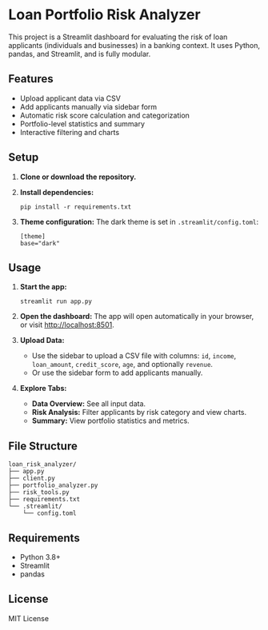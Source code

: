 # Loan Portfolio Risk Analyzer

This project is a Streamlit dashboard for evaluating the risk of loan applicants (individuals and businesses) in a banking context. It uses Python, pandas, and Streamlit, and is fully modular.

## Features

- Upload applicant data via CSV
- Add applicants manually via sidebar form
- Automatic risk score calculation and categorization
- Portfolio-level statistics and summary
- Interactive filtering and charts

## Setup

1. **Clone or download the repository.**

2. **Install dependencies:**
   ```
   pip install -r requirements.txt
   ```

3. **Theme configuration:**
   The dark theme is set in `.streamlit/config.toml`:
   ```
   [theme]
   base="dark"
   ```

## Usage

1. **Start the app:**
   ```
   streamlit run app.py
   ```

2. **Open the dashboard:**
   The app will open automatically in your browser, or visit [http://localhost:8501](http://localhost:8501).

3. **Upload Data:**
   - Use the sidebar to upload a CSV file with columns: `id`, `income`, `loan_amount`, `credit_score`, `age`, and optionally `revenue`.
   - Or use the sidebar form to add applicants manually.

4. **Explore Tabs:**
   - **Data Overview:** See all input data.
   - **Risk Analysis:** Filter applicants by risk category and view charts.
   - **Summary:** View portfolio statistics and metrics.

## File Structure

```
loan_risk_analyzer/
├── app.py
├── client.py
├── portfolio_analyzer.py
├── risk_tools.py
├── requirements.txt
└── .streamlit/
    └── config.toml
```

## Requirements

- Python 3.8+
- Streamlit
- pandas

## License

MIT License